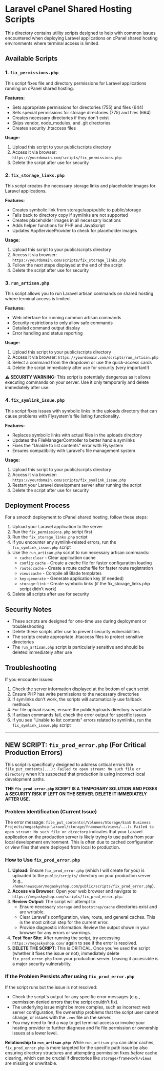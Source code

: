 # Laravel cPanel Shared Hosting Scripts

This directory contains utility scripts designed to help with common issues encountered when deploying Laravel applications on cPanel shared hosting environments where terminal access is limited.

## Available Scripts

### 1. `fix_permissions.php`

This script fixes file and directory permissions for Laravel applications running on cPanel shared hosting.

**Features:**
- Sets appropriate permissions for directories (755) and files (644)
- Sets special permissions for storage directories (775) and files (664)
- Creates necessary directories if they don't exist
- Skips vendor, node_modules, and .git directories
- Creates security .htaccess files

**Usage:**
1. Upload this script to your public/scripts directory
2. Access it via browser: `https://yourdomain.com/scripts/fix_permissions.php`
3. Delete the script after use for security

### 2. `fix_storage_links.php`

This script creates the necessary storage links and placeholder images for Laravel applications.

**Features:**
- Creates symbolic link from storage/app/public to public/storage
- Falls back to directory copy if symlinks are not supported
- Creates placeholder images in all necessary locations
- Adds helper functions for PHP and JavaScript
- Updates AppServiceProvider to check for placeholder images

**Usage:**
1. Upload this script to your public/scripts directory
2. Access it via browser: `https://yourdomain.com/scripts/fix_storage_links.php`
3. Follow the next steps displayed at the end of the script
4. Delete the script after use for security

### 3. `run_artisan.php`

This script allows you to run Laravel artisan commands on shared hosting where terminal access is limited.

**Features:**
- Web interface for running common artisan commands
- Security restrictions to only allow safe commands
- Detailed command output display
- Error handling and status reporting

**Usage:**
1. Upload this script to your public/scripts directory
2. Access it via browser: `https://yourdomain.com/scripts/run_artisan.php`
3. Select a command from the dropdown or use the quick-access cards
4. Delete the script immediately after use for security (very important!)

**⚠️ SECURITY WARNING:** This script is potentially dangerous as it allows executing commands on your server. Use it only temporarily and delete immediately after use.

### 4. `fix_symlink_issue.php`

This script fixes issues with symbolic links in the uploads directory that can cause problems with Flysystem's file listing functionality.

**Features:**
- Replaces symbolic links with actual files in the uploads directory
- Updates the FileManagerController to better handle symlinks
- Fixes the "Unable to list contents" error with Flysystem
- Ensures compatibility with Laravel's file management system

**Usage:**
1. Upload this script to your public/scripts directory
2. Access it via browser: `https://yourdomain.com/scripts/fix_symlink_issue.php`
3. Restart your Laravel development server after running the script
4. Delete the script after use for security

## Deployment Process

For a smooth deployment to cPanel shared hosting, follow these steps:

1. Upload your Laravel application to the server
2. Run the `fix_permissions.php` script first
3. Run the `fix_storage_links.php` script
4. If you encounter any symlink-related errors, run the `fix_symlink_issue.php` script
5. Use the `run_artisan.php` script to run necessary artisan commands:
   - `cache:clear` - Clear application cache
   - `config:cache` - Create a cache file for faster configuration loading
   - `route:cache` - Create a route cache file for faster route registration
   - `view:cache` - Compile all Blade templates
   - `key:generate` - Generate application key (if needed)
   - `storage:link` - Create symbolic links (if the fix_storage_links.php script didn't work)
6. Delete all scripts after use for security

## Security Notes

- These scripts are designed for one-time use during deployment or troubleshooting
- Delete these scripts after use to prevent security vulnerabilities
- The scripts create appropriate .htaccess files to protect sensitive directories
- The `run_artisan.php` script is particularly sensitive and should be deleted immediately after use

## Troubleshooting

If you encounter issues:

1. Check the server information displayed at the bottom of each script
2. Ensure PHP has write permissions to the necessary directories
3. If symlinks don't work, the scripts will automatically use fallback methods
4. For file upload issues, ensure the public/uploads directory is writable
5. If artisan commands fail, check the error output for specific issues
6. If you see "Unable to list contents" errors related to symlinks, run the `fix_symlink_issue.php` script


---

## NEW SCRIPT: `fix_prod_error.php` (For Critical Production Errors)

This script is specifically designed to address critical errors like `file_put_contents(...): Failed to open stream: No such file or directory` when it's suspected that production is using incorrect local development paths.

**THE `fix_prod_error.php` SCRIPT IS A TEMPORARY SOLUTION AND POSES A SECURITY RISK IF LEFT ON THE SERVER. DELETE IT IMMEDIATELY AFTER USE.**

### Problem Identification (Current Issue)

The error message:
`file_put_contents(/Volumes/Storage/SaaS Business Projects/megaskyshop-laravel/storage/framework/views/...): Failed to open stream: No such file or directory`
indicates that your Laravel application on the production server is likely trying to use paths from your local development environment. This is often due to cached configuration or view files that were deployed from local to production.

### How to Use `fix_prod_error.php`

1.  **Upload**: Ensure `fix_prod_error.php` (which I will create for you) is uploaded to the `public/scripts/` directory on your production server (e.g., `/home/newsquar/megaskyshop.com/public/scripts/fix_prod_error.php`).
2.  **Access via Browser**: Open your web browser and navigate to `https://megaskyshop.com/scripts/fix_prod_error.php`.
3.  **Review Output**: The script will attempt to:
    *   Ensure necessary `storage` and `bootstrap/cache` directories exist and are writable.
    *   Clear Laravel's configuration, view, route, and general caches. This is the most critical step for the current error.
    *   Provide diagnostic information.
    Review the output shown in your browser for any errors or warnings.
4.  **Test Your Site**: After running the script, try accessing `https://megaskyshop.com/` again to see if the error is resolved.
5.  **DELETE THE SCRIPT**: This is CRITICAL. Once you've used the script (whether it fixes the issue or not), immediately delete `fix_prod_error.php` from your production server. Leaving it accessible is a major security vulnerability.

### If the Problem Persists after using `fix_prod_error.php`

If the script runs but the issue is not resolved:
*   Check the script's output for any specific error messages (e.g., permission denied errors that the script couldn't fix).
*   The underlying issue might be more complex, such as incorrect web server configuration, file ownership problems that the script user cannot change, or issues with the `.env` file on the server.
*   You may need to find a way to get terminal access or involve your hosting provider to further diagnose and fix file permission or ownership issues at a lower level.

**Relationship to `run_artisan.php`:**
While `run_artisan.php` can clear caches, `fix_prod_error.php` is more targeted for the specific path issue by also ensuring directory structures and attempting permission fixes *before* cache clearing, which can be crucial if directories like `storage/framework/views` are missing or unwritable.
 